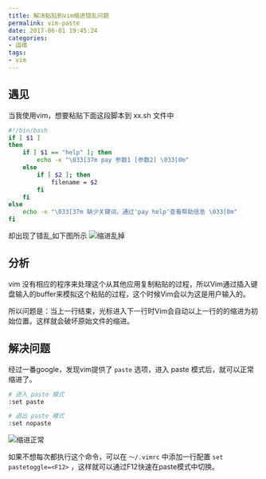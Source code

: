 ```yaml
---
title: 解决粘贴到vim缩进错乱问题
permalink: vim-paste
date: 2017-06-01 19:45:24
categories:
- 运维
tags:
- vim
---
```

## 遇见
当我使用vim，想要粘贴下面这段脚本到 xx.sh 文件中
```bash
#!/bin/bash
if [ $1 ]
then
    if [ $1 == "help" ]; then
        echo -e "\033[37m pay 参数1 [参数2] \033[0m"
    else
        if [ $2 ]; then
            filename = $2
        fi
    fi
else
    echo -e "\033[37m 缺少关键词，通过'pay help'查看帮助信息 \033[0m"
fi
```
却出现了错乱,如下图所示
![缩进乱掉](http://oncj6b2vl.bkt.clouddn.com/FoIefs-sorNDjfPD69gH05is3tc5.png)

## 分析
vim 没有相应的程序来处理这个从其他应用复制粘贴的过程，所以Vim通过插入键盘输入的buffer来模拟这个粘贴的过程，这个时候Vim会以为这是用户输入的。

所以问题是：当上一行结束，光标进入下一行时Vim会自动以上一行的的缩进为初始位置。这样就会破坏原始文件的缩进。

## 解决问题
经过一番google，发现vim提供了 `paste` 选项，进入 paste 模式后，就可以正常缩进了。
```bash
# 进入 paste 模式
:set paste

# 退出 paste 模式
:set nopaste
```
![缩进正常](http://oncj6b2vl.bkt.clouddn.com/FpHOECFUPpgkJBKhKE_wcRYvPJ81.png)

如果不想每次都执行这个命令，可以在 `～/.vimrc` 中添加一行配置 `set pastetoggle=<F12>` ，这样就可以通过F12快速在paste模式中切换。
